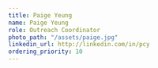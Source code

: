 ```yaml
---
title: Paige Yeung
name: Paige Yeung
role: Outreach Coordinator
photo_path: "/assets/paige.jpg"
linkedin_url: http://linkedin.com/in/pcy
ordering_priority: 10
---
```


